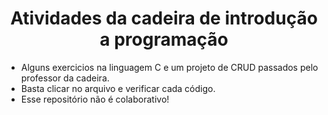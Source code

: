 <h1 align="center"> Atividades da cadeira de introdução a programação </h1>

- Alguns exercicios na linguagem C e um projeto de CRUD passados pelo professor da cadeira.
- Basta clicar no arquivo e verificar cada código.
- Esse repositório não é colaborativo!
